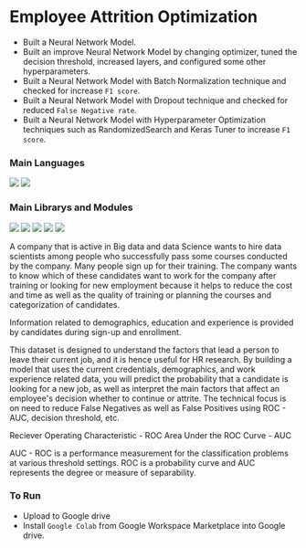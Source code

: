 # Employee Attrition Optimization

- Built a Neural Network Model.
- Built an improve Neural Network Model by changing optimizer, tuned the decision threshold, increased layers, and configured some other hyperparameters.
- Built a Neural Network Model with Batch Normalization technique and checked for increase `F1 score`.
- Built a Neural Network Model with Dropout technique and checked for reduced `False Negative rate`.
- Built a Neural Network Model with Hyperparameter Optimization techniques such as RandomizedSearch and Keras Tuner to increase `F1 score`.

###  Main Languages
<p>
<img src="https://img.shields.io/badge/python-3670A0?style=for-the-badge&logo=python&logoColor=ffdd54">
<img src="https://img.shields.io/badge/Markdown-000000?style=for-the-badge&logo=markdown&logoColor=white"></p>

### Main Librarys and Modules
<p><img src="https://img.shields.io/badge/numpy-%23013243.svg?style=for-the-badge&logo=numpy&logoColor=white">
<img src="https://img.shields.io/badge/pandas-%23150458.svg?style=for-the-badge&logo=pandas&logoColor=white">
<img src="https://img.shields.io/badge/scikit--learn-%23F7931E.svg?style=for-the-badge&logo=scikit-learn&logoColor=white">
<img src="https://img.shields.io/badge/Keras-%23D00000.svg?style=for-the-badge&logo=Keras&logoColor=white">
<img src="https://img.shields.io/badge/TensorFlow-%23FF6F00.svg?style=for-the-badge&logo=TensorFlow&logoColor=white"></p>

A company that is active in Big data and data Science wants to hire data scientists among people who successfully pass some courses conducted by the company. Many people sign up for their training. The company wants to know which of these candidates want to work for the company after training or looking for new employment because it helps to reduce the cost and time as well as the quality of training or planning the courses and categorization of candidates. 

Information related to demographics, education and experience is provided by candidates during sign-up and enrollment.

This dataset is designed to understand the factors that lead a person to leave their current job, and it is hence useful for HR research. By building a model that uses the current credentials, demographics, and work experience related data, you will predict the probability that a candidate is looking for a new job, as well as interpret the main factors that affect an employee's decision whether to continue or attrite. The technical focus is on need to reduce False Negatives as well as False Positives using ROC - AUC, decision threshold, etc.

Reciever Operating Characteristic - ROC
Area Under the ROC Curve - AUC

AUC - ROC is a performance measurement for the classification problems at various threshold settings. ROC is a probability curve and AUC represents the degree or measure of separability.

### To Run
- Upload to Google drive
- Install `Google Colab` from Google Workspace Marketplace into Google drive.
